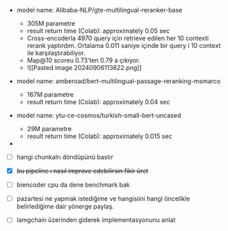 - model name: Alibaba-NLP/gte-multilingual-reranker-base
	- 305M parametre
	- result return time (Colab): approximately 0.05 sec
	-  Cross-encoderla 4970 query için retrieve edilen her 10 contexti  rerank yaptırdım. Ortalama 0.011 saniye içinde bir query i 10 context ile karşılaştırabiliyor.
	- Map@10 scoreu 0.73'ten 0.79 a çıkıyor.
	- ![[Pasted image 20240906113622.png]]
- model name: amberoad/bert-multilingual-passage-reranking-msmarco
	- 167M parametre
	- result return time (Colab): approximately 0.04 sec
- model name: ytu-ce-cosmos/turkish-small-bert-uncased
	- 29M parametre
	- result return time (Colab): approximately 0.015 sec


-


- [ ] hangi chunkalrı döndüpünü bastır
- [x] ~~bu pipeline ı nasıl improve edebilirsin fikir üret~~
- [ ] biencoder cpu da dene benchmark bak
- [ ] pazartesi ne yapmak istediğime ve hangisiini hangi öncelikle belirlediğime dair yönerge paylaş.
- [ ] lamgchain üzerinden giderek implementasyonunu anlat

